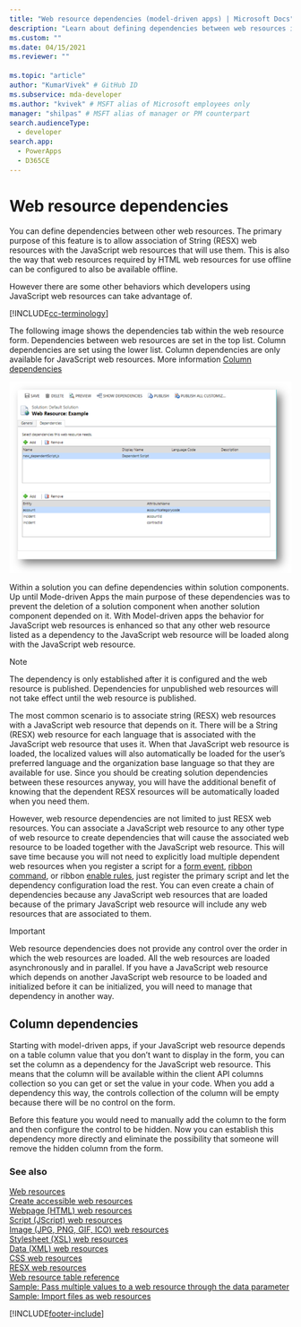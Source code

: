```yaml
---
title: "Web resource dependencies (model-driven apps) | Microsoft Docs" # Intent and product brand in a unique string of 43-59 chars including spaces
description: "Learn about defining dependencies between web resources in Microsoft Dataverse" # 115-145 characters including spaces. This abstract displays in the search result.
ms.custom: ""
ms.date: 04/15/2021
ms.reviewer: ""

ms.topic: "article"
author: "KumarVivek" # GitHub ID
ms.subservice: mda-developer
ms.author: "kvivek" # MSFT alias of Microsoft employees only
manager: "shilpas" # MSFT alias of manager or PM counterpart
search.audienceType: 
  - developer
search.app: 
  - PowerApps
  - D365CE
---
```

# Web resource dependencies

You can define dependencies between other web resources. The primary purpose of this feature is to allow association of String (RESX) web resources with the JavaScript web resources that will use them. This is also the way that web resources required by HTML web resources for use offline can be configured to also be available offline. 

However there are some other behaviors which developers using JavaScript web resources can take advantage of.

[!INCLUDE[cc-terminology](../data-platform/includes/cc-terminology.md)]

The following image shows the dependencies tab within the web resource form. Dependencies between web resources are set in the top list. Column dependencies are set using the lower list. Column dependencies are only available for JavaScript web resources. More information [Column dependencies](#column-dependencies)

![web resource dependencies tab.](media/web-resource-dependencies.PNG)

Within a solution you can define dependencies within solution components. Up until Mode-driven Apps the main purpose of these dependencies was to prevent the deletion of a solution component when another solution component depended on it. With Model-driven apps the behavior for JavaScript web resources is enhanced so that any other web resource listed as a dependency to the JavaScript web resource will be loaded along with the JavaScript web resource. 

> [!NOTE]
> The dependency is only established after it is configured and the web resource is published. Dependencies for unpublished web resources will not take effect until the web resource is published.

The most common scenario is to associate string (RESX) web resources with a JavaScript web resource that depends on it. There will be a String (RESX) web resource for each language that is associated with the JavaScript web resource that uses it. When that JavaScript web resource is loaded, the localized values will also automatically be loaded for the user’s preferred language and the organization base language so that they are available for use. Since you should be creating solution dependencies between these resources anyway, you will have the additional benefit of knowing that the dependent RESX resources will be automatically loaded when you need them.

However, web resource dependencies are not limited to just RESX web resources. You can associate a JavaScript web resource to any other type of web resource to create dependencies that will cause the associated web resource to be loaded together with the JavaScript web resource. This will save time because you will not need to explicitly load multiple dependent web resources when you register a script for a [form event](./clientapi/reference/events.md#form-events), [ribbon command](./define-ribbon-commands.md), or ribbon [enable rules](./define-ribbon-enable-rules.md), just register the primary script and let the dependency configuration load the rest. You can even create a chain of dependencies because any JavaScript web resources that are loaded because of the primary JavaScript web resource will include any web resources that are associated to them.

> [!IMPORTANT]
> Web resource dependencies does not provide any control over the order in which the web resources are loaded. All the web resources are loaded asynchronously and in parallel. If you have a JavaScript web resource which depends on another JavaScript web resource to be loaded and initialized before it can be initialized, you will need to manage that dependency in another way.

## Column dependencies

Starting with model-driven apps, if your JavaScript web resource depends on a table column value that you don’t want to display in the form, you can set the column as a dependency for the JavaScript web resource. This means that the column will be available within the client API columns collection so you can get or set the value in your code. When you add a dependency this way, the controls collection of the column will be empty because there will be no control on the form.

Before this feature you would need to manually add the column to the form and then configure the control to be hidden. Now you can establish this dependency more directly and eliminate the possibility that someone will remove the hidden column from the form. 


### See also
[Web resources](web-resources.md)<br />
[Create accessible web resources](create-accessible-web-resources.md)<br />
[Webpage (HTML) web resources](webpage-html-web-resources.md)<br />
[Script (JScript) web resources](script-jscript-web-resources.md)<br />
[Image (JPG, PNG, GIF, ICO) web resources](image-web-resources.md)<br />
[Stylesheet (XSL) web resources](stylesheet-xsl-web-resources.md)<br />
[Data (XML) web resources](data-xml-web-resources.md)<br />
[CSS web resources](css-web-resources.md)<br />
[RESX web resources](resx-web-resources.md)<br />
[Web resource table reference](../data-platform/reference/entities/webresource.md)<br />
[Sample: Pass multiple values to a  web resource through the data parameter](sample-pass-multiple-values-web-resource-through-data-parameter.md)<br />
[Sample: Import files as web resources](sample-import-files-web-resources.md)<br />


[!INCLUDE[footer-include](../../includes/footer-banner.md)]